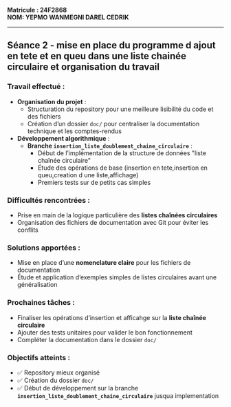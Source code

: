 
**Matricule : 24F2868**  
**NOM: YEPMO WANMEGNI DAREL CEDRIK**

---
## Séance 2 - mise en place du programme d ajout en tete et en queu dans une liste chainée circulaire et organisation du travail  

### Travail effectué :  
- **Organisation du projet** :  
  - Structuration du repository pour une meilleure lisibilité du code et des fichiers  
  - Création d’un dossier `doc/` pour centraliser la documentation technique et les comptes-rendus  
- **Développement algorithmique** :  
  - **Branche `insertion_liste_doublement_chaine_circulaire`** :  
    - Début de l’implémentation de la structure de données "liste chaînée circulaire"  
    - Étude des opérations de base (insertion en tete,insertion en queu,creation d une liste,affichage)  
    - Premiers tests sur de petits cas simples  

### Difficultés rencontrées :  
- Prise en main de la logique particulière des **listes chaînées circulaires**  
- Organisation des fichiers de documentation avec Git pour éviter les conflits  

### Solutions apportées :  
- Mise en place d’une **nomenclature claire** pour les fichiers de documentation  
- Étude et application d’exemples simples de listes circulaires avant une généralisation  

### Prochaines tâches :  
- Finaliser les opérations d’insertion et afficahge sur la **liste chaînée circulaire**  
- Ajouter des tests unitaires pour valider le bon fonctionnement  
- Compléter la documentation dans le dossier `doc/`  

### Objectifs atteints :  
- ✅ Repository mieux organisé  
- ✅ Création du dossier `doc/`  
- ✅ Début de développement sur la branche **`insertion_liste_doublement_chaine_circulaire`**  jusqua implementation

